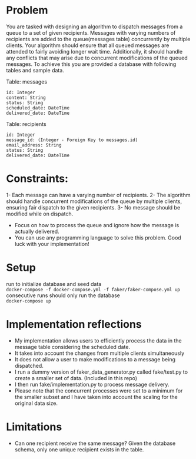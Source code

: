 # Problem
You are tasked with designing an algorithm to dispatch messages from a queue to a set of given recipients. Messages with varying numbers of recipients are added to the queue(messages table) concurrently by multiple clients. Your algorithm should ensure that all queued messages are attended to fairly avoiding longer wait time. Additionally, it should handle any conflicts that may arise due to concurrent modifications of the queued messages. To achieve this you are provided a database with following tables and sample data.

Table: messages
```
id: Integer
content: String
status: String
scheduled_date: DateTime
delivered_date: DateTime
```
Table: recipients
```
id: Integer
message_id: (Integer - Foreign Key to messages.id)
email_address: String
status: String
delivered_date: DateTime
```
# Constraints:
1- Each message can have a varying number of recipients.
2- The algorithm should handle concurrent modifications of the queue by multiple clients, ensuring fair dispatch to the given recipients.
3- No message should be modified while on dispatch.


- Focus on how to process the queue and ignore how the message is actually delivered.
- You can use any programming language to solve this problem. Good luck with your implementation!

# Setup

run to initialize database and seed data  
```docker-compose -f docker-compose.yml -f faker/faker-compose.yml up```  
consecutive runs should only run the database  
```docker-compose up```  

# Implementation reflections
- My implementation allows users to efficiently process the data in the message table considering the scheduled date.
- It takes into account the changes from multiple clients simultaneously
- It does not allow a user to make modifications to a message being dispatched.
- I run a dummy version of faker_data_generator.py called fake/test.py to create a smaller set of data. (Included in this repo)
- I then run fake/implementation.py to process message delivery.
- Please note that the concurrent processes were set to a minimum for the smaller subset and I have taken into account the scaling for the original data size.

# Limitations

- Can one recipient receive the same message? Given the database schema, only one unique recipient exists in the table.


